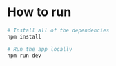 # How to run

```bash
# Install all of the dependencies
npm install

# Run the app locally
npm run dev
```

